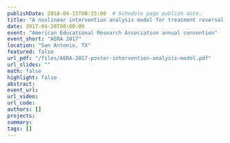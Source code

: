 ```yaml
---
publishDate: 2018-04-15T08:15:00  # Schedule page publish date.
title: "A nonlinear intervention analysis model for treatment reversal single-case designs"
date: 2017-04-28T00:00:00
event: "American Educational Research Association annual convention"
event_short: "AERA 2017"
location: "San Antonio, TX"
featured: false
url_pdf: "/files/AERA-2017-poster-intervention-analysis-model.pdf"
url_slides: ""
math: false
highlight: false
abstract: 
event_url: 
url_video: 
url_code: 
authors: []
projects: 
summary: 
tags: []
---
```

